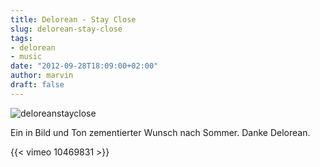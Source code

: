 ```yaml
---
title: Delorean - Stay Close
slug: delorean-stay-close
tags:
- delorean
- music
date: "2012-09-28T18:09:00+02:00"
author: marvin
draft: false
---
```

![deloreanstayclose](/images/deloreanstayclose.jpg)

Ein in Bild und Ton zementierter Wunsch nach Sommer. Danke Delorean.

{{< vimeo 10469831 >}}